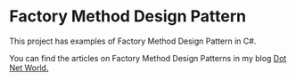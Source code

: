 # Factory Method Design Pattern
<p>This project has examples of Factory Method Design Pattern in C#.</p>
<p>You can find the articles on Factory Method Design Patterns in my blog <a href='https://manish4dotnet.blogspot.com/2023/10/design-pattern-factory-method-design.html'>Dot Net World.</a></p>
